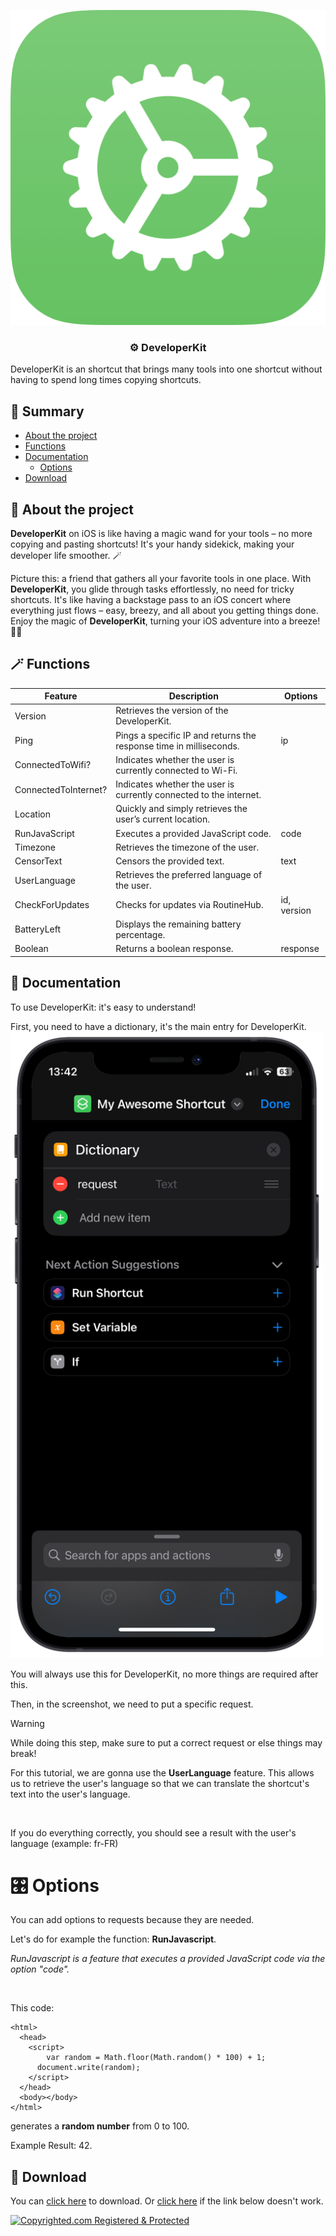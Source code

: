 <p align="center">
 <img src="Icon.png" alt="DeveloperKit"></a>
</p>

<h3 align="center">⚙️ DeveloperKit</h3>

DeveloperKit is an shortcut that brings many tools into one shortcut without having to spend long times copying shortcuts.

## 🚀 Summary

- [About the project](#-about-the-project)
 - [Functions](#-functions)
- [Documentation](#-documentation)
  - [Options](#%EF%B8%8F-options)
- [Download](#-download)

## 📖 About the project

**DeveloperKit** on iOS is like having a magic wand for your tools – no more copying and pasting shortcuts! It's your handy sidekick, making your developer life smoother. 🪄

Picture this: a friend that gathers all your favorite tools in one place. With **DeveloperKit**, you glide through tasks effortlessly, no need for tricky shortcuts. It's like having a backstage pass to an iOS concert where everything just flows – easy, breezy, and all about you getting things done. Enjoy the magic of **DeveloperKit**, turning your iOS adventure into a breeze! 🚀✨

## 🪄 Functions

| Feature            | Description                                                       | Options                    |
|---------------------|-------------------------------------------------------------------|----------------------------|
| Version             | Retrieves the version of the DeveloperKit.                         |                            |
| Ping                | Pings a specific IP and returns the response time in milliseconds. | ip                         |
| ConnectedToWifi?    | Indicates whether the user is currently connected to Wi-Fi.        |                            |
| ConnectedToInternet?| Indicates whether the user is currently connected to the internet.  |                            |
| Location            | Quickly and simply retrieves the user’s current location.          |                            |
| RunJavaScript       | Executes a provided JavaScript code.                              | code                       |
| Timezone            | Retrieves the timezone of the user.                                |                            |
| CensorText          | Censors the provided text.                                        | text                       |
| UserLanguage        | Retrieves the preferred language of the user.                      |                            |
| CheckForUpdates     | Checks for updates via RoutineHub.                                 | id, version                |
| BatteryLeft         | Displays the remaining battery percentage.                         |                            |
| Boolean             | Returns a boolean response.                                       | response                   |

## 📕 Documentation

To use DeveloperKit: it's easy to understand!

First, you need to have a dictionary, it's the main entry for DeveloperKit.
<img src="/Screenshots/1.png" alt="" width="500" height="auto">

You will always use this for DeveloperKit, no more things are required after this.

Then, in the screenshot, we need to put a specific request.
> [!WARNING]
While doing this step, make sure to put a correct request or else things may break!

For this tutorial, we are gonna use the **UserLanguage** feature. 
This allows us to retrieve the user's language so that we can translate the shortcut's text into the user's language.

<img src="https://github.com/notthebestdev/developerkit/assets/129324066/e3946664-619f-4bbd-9f8c-a4d8e89dccfb" alt="" width="500" height="auto">

If you do everything correctly, you should see a result with the user's language (example: fr-FR)

# 🎛️ Options

You can add options to requests because they are needed.

Let's do for example the function: **RunJavascript**.

*RunJavascript is a feature that executes a provided JavaScript code via the option "code".*

<img src="https://github.com/notthebestdev/developerkit/assets/129324066/d34750e6-83f8-400c-b97c-e031d1ccac08" alt="" width="500" height="auto">

This code:
```
<html>
  <head>
    <script>
    	var random = Math.floor(Math.random() * 100) + 1;
      document.write(random);
    </script>
  </head>
  <body></body>
</html>
```
generates a **random number** from 0 to 100.

Example Result: 42.

## 📲 Download

You can [click here](about:blank) to download.
Or [click here](https://www.icloud.com/shortcuts/e1db2c2adbef4f99b1dab8e1b591726d) if the link below doesn't work.

<a class="copyrighted-badge" title="Copyrighted.com Registered &amp; Protected" target="_blank" href="https://app.copyrighted.com/work/6F7WlGgDjwNPkhbT"><img alt="Copyrighted.com Registered &amp; Protected" border="0" width="125" height="25" srcset="https://static.copyrighted.com/badges/125x25/04_2_2x.png 2x" src="https://static.copyrighted.com/badges/125x25/04_2.png"></a>
